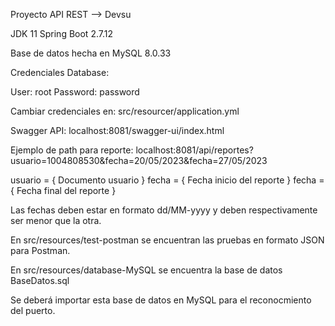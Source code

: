 Proyecto API REST --> Devsu

JDK 11
Spring Boot 2.7.12

Base de datos hecha en MySQL 8.0.33

Credenciales Database:

User: root
Password: password

Cambiar credenciales en: src/resourcer/application.yml

Swagger API: localhost:8081/swagger-ui/index.html

Ejemplo de path para reporte: localhost:8081/api/reportes?usuario=1004808530&fecha=20/05/2023&fecha=27/05/2023

usuario = { Documento usuario }
fecha = { Fecha inicio del reporte }
fecha = { Fecha final del reporte }

Las fechas deben estar en formato dd/MM-yyyy y deben respectivamente ser menor que la otra.

En src/resources/test-postman se encuentran las pruebas en formato JSON para Postman.

En src/resources/database-MySQL se encuentra la base de datos BaseDatos.sql

Se deberá importar esta base de datos en MySQL para el reconocmiento del puerto.